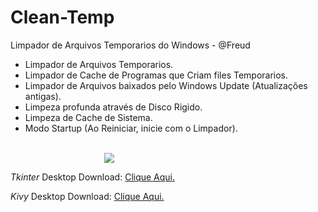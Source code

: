 # Clean-Temp

Limpador de Arquivos Temporarios do Windows - @Freud
<ul>
  <li>Limpador de Arquivos Temporarios.</li>
  <li>Limpador de Cache de Programas que Criam files Temporarios.</li>
  <li>Limpador de Arquivos baixados pelo Windows Update (Atualizações antigas).</li>
  <li>Limpeza profunda através de Disco Rigido.</li>
  <li>Limpeza de Cache de Sistema.</li>
  <li>Modo Startup (Ao Reiniciar, inicie com o Limpador).</li>
</ul>
<br/>
<IMG style="margin-left: 150px" src="http://test.fcen.co.in/foto.png">

<p><i>Tkinter</i> Desktop Download: <a href="https://mega.nz/#!XNUWzIxT!0DfrY12MDGKJF_1IH3RqSYUJAJTLVfhee-lm8m5exHc" target="_blank">Clique Aqui.</a></p>
<p><i>Kivy</i> Desktop Download: <a href="" target="_blank">Clique Aqui.</a></p>
